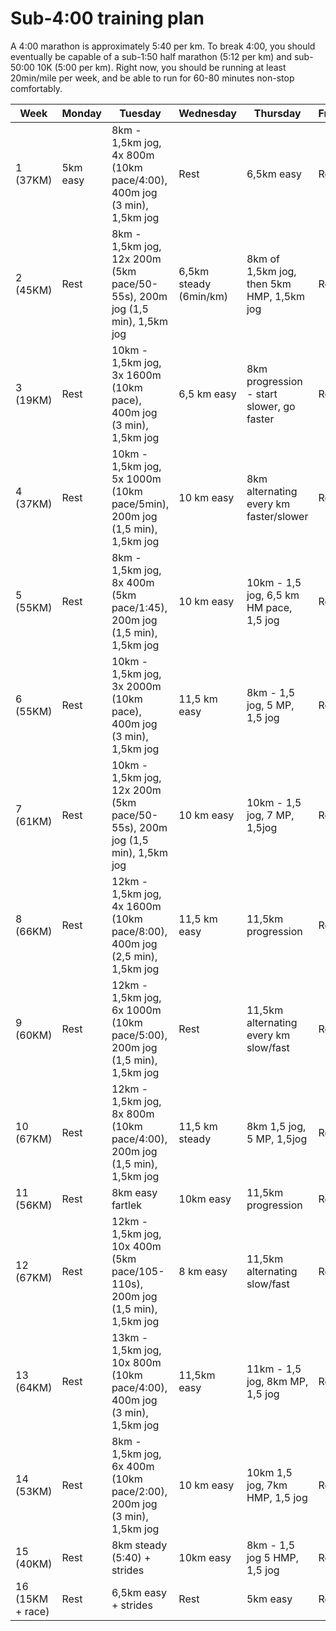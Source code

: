 
# Sub-4:00 training plan
 
A 4:00 marathon is approximately 5:40 per km. To break 4:00, you should eventually be capable of a sub-1:50 half marathon (5:12 per km) and sub-50:00 10K (5:00 per km). Right now, you should be running at least 20min/mile per week, and be able to run for 60-80 minutes non-stop comfortably.

| Week | Monday | Tuesday | Wednesday | Thursday | Friday | Saturday | Sunday |
|--|--|--|--|--|--|--|--|
| 1 (37KM) | 5km easy | 8km - 1,5km jog, 4x 800m (10km pace/4:00), 400m jog (3 min), 1,5km jog | Rest | 6,5km easy | Rest | 5km hill session | 13km |
| 2 (45KM) | Rest | 8km - 1,5km jog, 12x 200m (5km pace/50-55s), 200m jog (1,5 min), 1,5km jog | 6,5km steady (6min/km) | 8km of 1,5km jog, then 5km HMP, 1,5km jog| Rest | 5km easy | 16km |
| 3 (19KM) | Rest | 10km - 1,5km jog, 3x 1600m (10km pace), 400m jog (3 min), 1,5km jog | 6,5 km easy | 8km progression - start slower, go faster | Rest | 6,5km hill session | 19km |
| 4 (37KM) | Rest | 10km - 1,5km jog, 5x 1000m (10km pace/5min), 200m jog (1,5 min), 1,5km jog | 10 km easy | 8km alternating every km faster/slower | Rest | Rest | 10km |
| 5 (55KM) | Rest | 8km - 1,5km jog, 8x 400m (5km pace/1:45), 200m jog (1,5 min), 1,5km jog | 10 km easy | 10km - 1,5 jog, 6,5 km HM pace, 1,5 jog | Rest | 5km easy | 22km |
| 6 (55KM) | Rest | 10km - 1,5km jog, 3x 2000m (10km pace), 400m jog (3 min), 1,5km jog | 11,5 km easy | 8km - 1,5 jog, 5 MP, 1,5 jog | Rest | 5km easy + strides | 21km Race |
| 7 (61KM) | Rest | 10km - 1,5km jog, 12x 200m (5km pace/50-55s), 200m jog (1,5 min), 1,5km jog | 10 km easy | 10km - 1,5 jog, 7 MP, 1,5jog | Rest | 6,5km hills | 25km |
| 8 (66KM)| Rest | 12km - 1,5km jog, 4x 1600m (10km pace/8:00), 400m jog (2,5 min), 1,5km jog | 11,5 km easy | 11,5km progression | Rest | 5km easy | 27km |
| 9 (60KM) | Rest | 12km - 1,5km jog, 6x 1000m (10km pace/5:00), 200m jog (1,5 min), 1,5km jog | Rest | 11,5km alternating every km slow/fast | Rest | 6km fartlek | 29km |
| 10 (67KM) | Rest | 12km - 1,5km jog, 8x 800m (10km pace/4:00), 200m jog (1,5 min), 1,5km jog | 11,5 km steady | 8km 1,5 jog, 5 MP, 1,5jog | Rest | 5km easy | 32km |
| 11 (56KM) | Rest | 8km easy fartlek | 10km easy| 11,5km progression | Rest | 6km fartlek | 21km steady |
| 12 (67KM) | Rest | 12km - 1,5km jog, 10x 400m (5km pace/105-110s), 200m jog (1,5 min), 1,5km jog | 8 km easy | 11,5km alternating slow/fast | Rest | 5km easy | 32km |
| 13 (64KM) | Rest | 13km - 1,5km jog, 10x 800m (10km pace/4:00), 400m jog (3 min), 1,5km jog | 11,5km easy| 11km -  1,5 jog, 8km MP, 1,5 jog | Rest | 5km easy | 24km |
| 14 (53KM) | Rest | 8km - 1,5km jog, 6x 400m (10km pace/2:00), 200m jog (3 min), 1,5km jog | 10 km easy | 10km 1,5 jog, 7km HMP, 1,5 jog | Rest | 5km easy | 20km |
| 15 (40KM) | Rest | 8km steady (5:40) + strides | 10km easy | 8km - 1,5 jog 5 HMP, 1,5 jog | Rest | 5km easy | 15km |
| 16 (15KM + race) | Rest | 6,5km easy + strides | Rest | 5km easy | Rest | 5km super easy | 42.2km |
